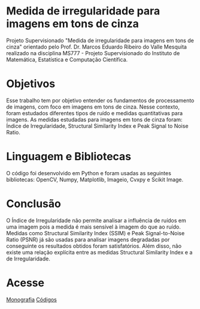 # Medida de irregularidade para imagens em tons de cinza
Projeto Supervisionado "Medida de irregularidade para imagens em tons de cinza" orientado pelo Prof. Dr. Marcos Eduardo Ribeiro do Valle Mesquita realizado na disciplina MS777 - Projeto Supervisionado do Instituto de Matemática, Estatística e Computação Científica. 

# Objetivos
Esse trabalho tem por objetivo entender os fundamentos de processamento de imagens, com foco em imagens
em tons de cinza. Nesse contexto, foram estudados diferentes tipos de ruído e medidas quantitativas para
imagens. As medidas estudadas para imagens em tons de cinza foram: Índice de Irregularidade, Structural
Similarity Index e Peak Signal to Noise Ratio.

# Linguagem e Bibliotecas
O código foi desenvolvido em Python e foram usadas as seguintes bibliotecas: OpenCV, Numpy, Matplotlib, Imageio, Cvxpy e Scikit Image.

# Conclusão
O Índice de Irregularidade não permite analisar a influência de ruídos em uma imagem pois a medida é mais sensível à imagem do que ao ruído. Medidas como Structural Similarity Index (SSIM) e Peak Signal-to-Noise Ratio (PSNR) já são usadas para analisar imagens degradadas por conseguinte os resultados obtidos foram satisfatórios. Além disso, não existe uma relação explícita entre as medidas Structural Similarity Index e a de Irregularidade.

# Acesse 
[Monografia](https://github.com/claraamancio/ms777-projeto-supervisionado/blob/main/monografia_ms777.pdf) 
[Códigos](https://github.com/claraamancio/ms777-projeto-supervisionado/blob/main/ms777.ipynb)

